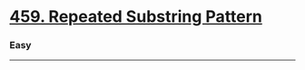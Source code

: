 # [459. Repeated Substring Pattern](https://leetcode.com/problems/repeated-substring-pattern/)
### Easy
-----
